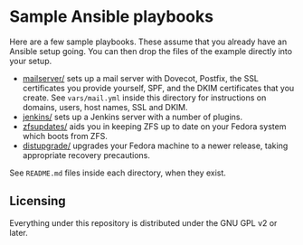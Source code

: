 Sample Ansible playbooks
============================================

Here are a few sample playbooks.  These assume that you already have an
Ansible setup going.  You can then drop the files of the example
directly into your setup.

* [mailserver/](mailserver/) sets up a mail server with Dovecot, Postfix,
   the SSL certificates you provide yourself, SPF, and the DKIM
   certificates that you create.  See `vars/mail.yml` inside this
   directory for instructions on domains, users, host names,
   SSL and DKIM.
* [jenkins/](jenkins/) sets up a Jenkins server with a number of plugins.
* [zfsupdates/](zfsupdates/) aids you in keeping ZFS up to date on your
   Fedora system which boots from ZFS.
* [distupgrade/](distupgrade/) upgrades your Fedora machine to a newer
  release, taking appropriate recovery precautions.

See `README.md` files inside each directory, when they exist.

Licensing
---------

Everything under this repository is distributed under the GNU GPL v2
or later.
